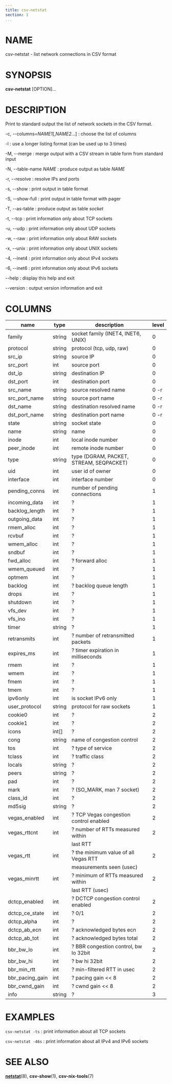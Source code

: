 ```yaml
---
title: csv-netstat
section: 1
...
```


# NAME #

csv-netstat - list network connections in CSV format

# SYNOPSIS #

**csv-netstat** [OPTION]...

# DESCRIPTION #

Print to standard output the list of network sockets in the CSV format.

-c, \--columns=*NAME1*[,*NAME2*...]
:   choose the list of columns

-l
:   use a longer listing format (can be used up to 3 times)

-M, \--merge
:   merge output with a CSV stream in table form from standard input

-N, \--table-name *NAME*
:   produce output as table *NAME*

-r, \--resolve
:   resolve IPs and ports

-s, \--show
:   print output in table format

-S, \--show-full
:   print output in table format with pager

-T, \--as-table
:   produce output as table *socket*

-t, \--tcp
:   print information only about TCP sockets

-u, \--udp
:   print information only about UDP sockets

-w, \--raw
:   print information only about RAW sockets

-x, \--unix
:   print information only about UNIX sockets

-4, \--inet4
:   print information only about IPv4 sockets

-6, \--inet6
:   print information only about IPv6 sockets

\--help
:   display this help and exit

\--version
:   output version information and exit

# COLUMNS #

| name            | type   | description                             | level |
|-----------------|--------|-----------------------------------------|-------|
| family          | string | socket family (INET4, INET6, UNIX)      | 0     |
| protocol        | string | protocol (tcp, udp, raw)                | 0     |
| src_ip          | string | source IP                               | 0     |
| src_port        | int    | source port                             | 0     |
| dst_ip          | string | destination IP                          | 0     |
| dst_port        | int    | destination port                        | 0     |
| src_name        | string | source resolved name                    | 0  -r |
| src_port_name   | string | source port name                        | 0  -r |
| dst_name        | string | destination resolved name               | 0  -r |
| dst_port_name   | string | destination port name                   | 0  -r |
| state           | string | socket state                            | 0     |
| name            | string | name                                    | 0     |
| inode           | int    | local inode number                      | 0     |
| peer_inode      | int    | remote inode number                     | 0     |
| type            | string | type (DGRAM, PACKET, STREAM, SEQPACKET) | 0     |
| uid             | int    | user id of owner                        | 0     |
| interface       | int    | interface number                        | 0     |
| pending_conns   | int    | number of pending connections           | 1     |
| incoming_data   | int    | ?                                       | 1     |
| backlog_length  | int    | ?                                       | 1     |
| outgoing_data   | int    | ?                                       | 1     |
| rmem_alloc      | int    | ?                                       | 1     |
| rcvbuf          | int    | ?                                       | 1     |
| wmem_alloc      | int    | ?                                       | 1     |
| sndbuf          | int    | ?                                       | 1     |
| fwd_alloc       | int    | ? forward alloc                         | 1     |
| wmem_queued     | int    | ?                                       | 1     |
| optmem          | int    | ?                                       | 1     |
| backlog         | int    | ? backlog queue length                  | 1     |
| drops           | int    | ?                                       | 1     |
| shutdown        | int    | ?                                       | 1     |
| vfs_dev         | int    | ?                                       | 1     |
| vfs_ino         | int    | ?                                       | 1     |
| timer           | string | ?                                       | 1     |
| retransmits     | int    | ? number of retransmitted packets       | 1     |
| expires_ms      | int    | ? timer expiration in milliseconds      | 1     |
| rmem            | int    | ?                                       | 1     |
| wmem            | int    | ?                                       | 1     |
| fmem            | int    | ?                                       | 1     |
| tmem            | int    | ?                                       | 1     |
| ipv6only        | int    | is socket IPv6 only                     | 1     |
| user_protocol   | string | protocol for raw sockets                | 1     |
| cookie0         | int    | ?                                       | 2     |
| cookie1         | int    | ?                                       | 2     |
| icons           | int[]  | ?                                       | 2     |
| cong            | string | name of congestion control              | 2     |
| tos             | int    | ? type of service                       | 2     |
| tclass          | int    | ? traffic class                         | 2     |
| locals          | string | ?                                       | 2     |
| peers           | string | ?                                       | 2     |
| pad             | int    | ?                                       | 2     |
| mark            | int    | ? (SO_MARK, man 7 socket)               | 2     |
| class_id        | int    | ?                                       | 2     |
| md5sig          | string | ?                                       | 2     |
| vegas_enabled   | int    | ? TCP Vegas congestion control enabled  | 2     |
| vegas_rttcnt    | int    | ? number of RTTs measured within        | 2     |
|                 |        | last RTT                                |       |
| vegas_rtt       | int    | ? the minimum value of all Vegas RTT    | 2     |
|                 |        | measurements seen (usec)                |       |
| vegas_minrtt    | int    | ? minimum of RTTs measured within       | 2     |
|                 |        | last RTT (usec)                         |       |
| dctcp_enabled   | int    | ? DCTCP congestion control enabled      | 2     |
| dctcp_ce_state  | int    | ? 0/1                                   | 2     |
| dctcp_alpha     | int    | ?                                       | 2     |
| dctcp_ab_ecn    | int    | ? acknowledged bytes ecn                | 2     |
| dctcp_ab_tot    | int    | ? acknowledged bytes total              | 2     |
| bbr_bw_lo       | int    | ? BBR congestion control, bw lo 32bit   | 2     |
| bbr_bw_hi       | int    | ? bw hi 32bit                           | 2     |
| bbr_min_rtt     | int    | ? min-filtered RTT in usec              | 2     |
| bbr_pacing_gain | int    | ? pacing gain << 8                      | 2     |
| bbr_cwnd_gain   | int    | ? cwnd gain << 8                        | 2     |
| info            | string | ?                                       | 3     |

# EXAMPLES #

`csv-netstat -ts`
:   print information about all TCP sockets

`csv-netstat -46s`
:   print information about all IPv4 and IPv6 sockets

# SEE ALSO #

**[netstat](http://man7.org/linux/man-pages/man8/netstat.8.html)**(8),
**csv-show**(1), **csv-nix-tools**(7)
